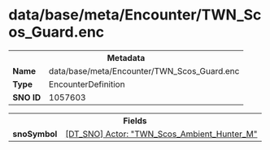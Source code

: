<h1>data/base/meta/Encounter/TWN_Scos_Guard.enc</h1><table><tr><th colspan="100%">Metadata</th></tr><tr><td><b>Name</b></td><td>data/base/meta/Encounter/TWN_Scos_Guard.enc</td></tr><tr><td><b>Type</b></td><td>EncounterDefinition</td></tr><tr><td><b>SNO ID</b></td><td>1057603</td></tr></table>

<table><tr><th colspan="100%">Fields</th></tr><tr><td><b>snoSymbol</b></td><td><a href="..\Actor\TWN_Scos_Ambient_Hunter_M.acr">[DT_SNO] Actor: "TWN_Scos_Ambient_Hunter_M"</a></td></tr></table>

